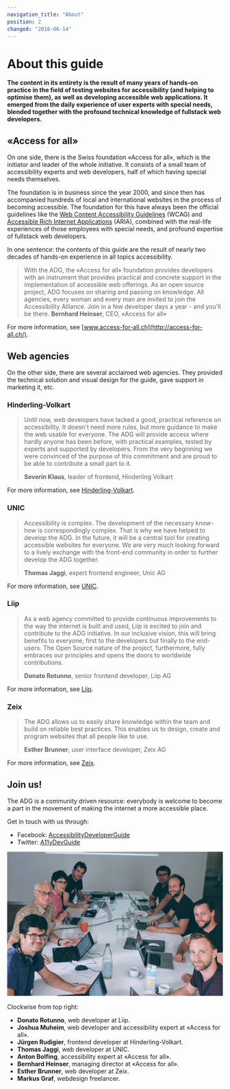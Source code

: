 ```yaml
---
navigation_title: "About"
position: 2
changed: "2018-06-14"
---
```


# About this guide

**The content in its entirety is the result of many years of hands-on practice in the field of testing websites for accessibility (and helping to optimise them), as well as developing accessible web applications. It emerged from the daily experience of user experts with special needs, blended together with the profound technical knowledge of fullstack web developers.**

## «Access for all»

On one side, there is the Swiss foundation «Access for all», which is the initiator and leader of the whole initiative. It consists of a small team of accessibility experts and web developers, half of which having special needs themselves.

The foundation is in business since the year 2000, and since then has accompanied hundreds of local and international websites in the process of becoming accessible. The foundation for this have always been the official guidelines like the [Web Content Accessibility Guidelines](https://www.w3.org/WAI/standards-guidelines/wcag/) (WCAG) and [Accessible Rich Internet Applications](https://www.w3.org/TR/html-aria/) (ARIA), combined with the real-life experiences of those employees with special needs, and profound expertise of fullstack web developers.

In one sentence: the contents of this guide are the result of nearly two decades of hands-on experience in all topics accessibility.

> With the ADG, the «Access for all» foundation provides developers with an instrument that provides practical and concrete support in the implementation of accessible web offerings. As an open source project, ADG focuses on sharing and passing on knowledge. All agencies, every woman and every man are invited to join the Accessibility Alliance. Join in a few developer days a year - and you'll be there. **Bernhard Heinser**, CEO, «Access for all»

For more information, see [www.access-for-all.ch](http://access-for-all.ch/).

## Web agencies

On the other side, there are several acclaimed web agencies. They provided the technical solution and visual design for the guide, gave support in marketing it, etc.

### Hinderling-Volkart

> Until now, web developers have lacked a good, practical reference on accessibility. It doesn't need more rules, but more guidance to make the web usable for everyone. The ADG will provide access where hardly anyone has been before, with practical examples, tested by experts and supported by developers. From the very beginning we were convinced of the purpose of this commitment and are proud to be able to contribute a small part to it.
>
> **Severin Klaus**, leader of frontend, Hinderling Volkart

For more information, see [Hinderling-Volkart](https://www.hinderlingvolkart.com/).

### UNIC

> Accessibility is complex. The development of the necessary know-how is correspondingly complex. That is why we have helped to develop the ADG. In the future, it will be a central tool for creating accessible websites for everyone. We are very much looking forward to a lively exchange with the front-end community in order to further develop the ADG together.
>
> **Thomas Jaggi**, expert frontend engineer, Unic AG

For more information, see [UNIC](https://www.unic.com/).

### Liip

> As a web agency committed to provide continuous improvements to the way the internet is built and used, Liip is excited to join and contribute to the ADG initiative. In our inclusive vision, this will bring benefits to everyone, first to the developers but finally to the end-users. The Open Source nature of the project, furthermore, fully embraces our principles and opens the doors to worldwide contributions.
>
> **Donato Rotunno**, senior frontend developer, Liip AG

For more information, see [Liip](https://www.liip.ch/en).

### Zeix

> The ADG allows us to easily share knowledge within the team and build on reliable best practices. This enables us to design, create and program websites that all people like to use.
>
> **Esther Brunner**, user interface developer, Zeix AG

For more information, see [Zeix](https://zeix.com/).

## Join us!

The ADG is a community driven resource: everybody is welcome to become a part in the movement of making the internet a more accessible place.

Get in touch with us through:

- Facebook: [AccessibilityDeveloperGuide](https://www.facebook.com/AccessibilityDeveloperGuide)
- Twitter: [A11yDevGuide](https://twitter.com/A11yDevGuide)

![The main team behind the ADG (details read below)](_media/adg-team.jpg)

Clockwise from top right:

- **Donato Rotunno**, web developer at Liip.
- **Joshua Muheim**, web developer and accessibility expert at «Access for all».
- **Jürgen Rudigier**, frontend developer at Hinderling-Volkart.
- **Thomas Jaggi**, web developer at UNIC.
- **Anton Bolfing**, accessibility expert at «Access for all».
- **Bernhard Heinser**, managing director at «Access for all».
- **Esther Brunner**, web developer at Zeix.
- **Markus Graf**, webdesign freelancer.
